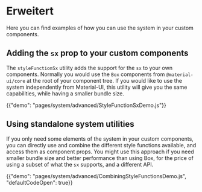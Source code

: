 # Erweitert

<p class="description">Here you can find examples of how you can use the system in your custom components.</p>

## Adding the `sx` prop to your custom components

The `styleFunctionSx` utility adds the support for the `sx` to your own components. Normally you would use the `Box` components from `@material-ui/core` at the root of your component tree. If you would like to use the system independently from Material-UI, this utility will give you the same capabilities, while having a smaller bundle size.

{{"demo": "pages/system/advanced/StyleFunctionSxDemo.js"}}

## Using standalone system utilities

If you only need some elements of the system in your custom components, you can directly use and combine the different style functions available, and access them as component props. You might use this approach if you need smaller bundle size and better performance than using Box, for the price of using a subset of what the `sx` supports, and a different API.

{{"demo": "pages/system/advanced/CombiningStyleFunctionsDemo.js", "defaultCodeOpen": true}}
